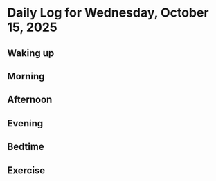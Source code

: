 # Daily Log for Wednesday, October 15, 2025

## Waking up

## Morning

## Afternoon

## Evening

## Bedtime

## Exercise
